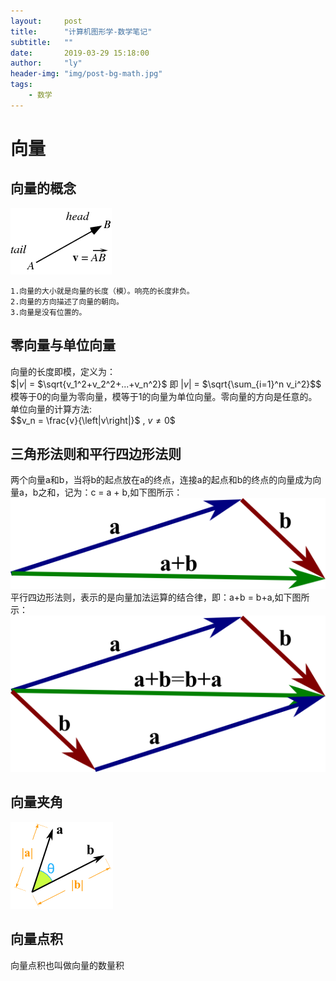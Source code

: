 ```yaml
---
layout:     post
title:      "计算机图形学-数学笔记"
subtitle:   ""
date:       2019-03-29 15:18:00
author:     "ly"
header-img: "img/post-bg-math.jpg"
tags:
    - 数学
---
```


# **向量**
## 向量的概念
![java-javascript](/img/in-post/post-math/向量/向量概念.png)

    1.向量的大小就是向量的长度（模）。响亮的长度非负。
    2.向量的方向描述了向量的朝向。
    3.向量是没有位置的。

## 零向量与单位向量
向量的长度即模，定义为：   
$$\left|v\right|$ = $\sqrt{v_1^2+v_2^2+...+v_n^2}$   即  $\left|v\right|$ = $\sqrt{\sum_{i=1}^n v_i^2}$$  
模等于0的向量为零向量，模等于1的向量为单位向量。零向量的方向是任意的。
单位向量的计算方法:  
$$v_n = \frac{v}{\left|v\right|}$ , $v\ne 0$$

## 三角形法则和平行四边形法则
两个向量a和b，当将b的起点放在a的终点，连接a的起点和b的终点的向量成为向量a，b之和，记为：c = a + b,如下图所示：
![java-javascript](/img/in-post/post-math/向量/三角形法则.png)
平行四边形法则，表示的是向量加法运算的结合律，即：a+b = b+a,如下图所示：
![java-javascript](/img/in-post/post-math/向量/平行四边形法则.png)

## 向量夹角
![java-javascript](/img/in-post/post-math/向量/向量夹角.png)
## 向量点积
向量点积也叫做向量的数量积
